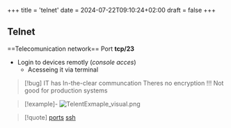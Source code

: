 +++
title = 'telnet'
date = 2024-07-22T09:10:24+02:00
draft = false
+++

## Telnet

==Telecomunication network==
Port **tcp/23**
- Login to devices remotly (*console acces*)
	- Acesseing it via terminal 
	
>[!bug] IT has In-the-clear communcation
>Theres no encryption !!!
>Not good for production systems 

>[!example]-
>![TelentExmaple_visual.png](/TelentExmaple_visual.png)




>[!quote] [ports](/ports/ports.md) [ssh](/protocols/ssh.md) 